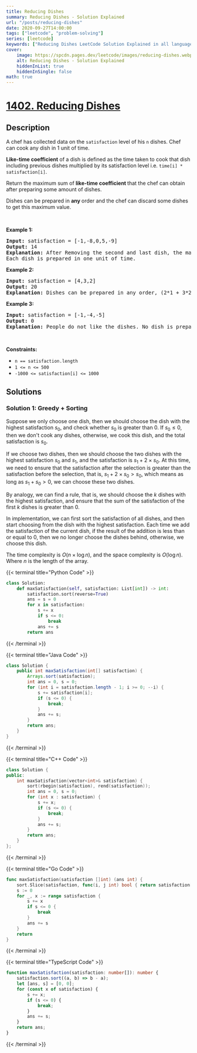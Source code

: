 ```yaml
---
title: Reducing Dishes
summary: Reducing Dishes - Solution Explained
url: "/posts/reducing-dishes"
date: 2020-09-27T14:00:00
tags: ["leetcode", "problem-solving"]
series: [leetcode]
keywords: ["Reducing Dishes LeetCode Solution Explained in all languages", "1402", "leetcode question 1402", "Reducing Dishes", "LeetCode", "leetcode solution in Python3 C++ Java Go PHP Ruby Swift TypeScript Rust C# JavaScript C", "GeeksforGeeks", "InterviewBit", "Coding Ninjas", "HackerRank", "HackerEarth", "CodeChef", "TopCoder", "AlgoExpert", "freeCodeCamp", "Codeforces", "GitHub", "AtCoder", "Samir Paul"]
cover:
    image: https://spcdn.pages.dev/leetcode/images/reducing-dishes.webp
    alt: Reducing Dishes - Solution Explained
    hiddenInList: true
    hiddenInSingle: false
math: true
---
```



# [1402. Reducing Dishes](https://leetcode.com/problems/reducing-dishes)


## Description

<p>A chef has collected data on the <code>satisfaction</code> level of his <code>n</code> dishes. Chef can cook any dish in 1 unit of time.</p>

<p><strong>Like-time coefficient</strong> of a dish is defined as the time taken to cook that dish including previous dishes multiplied by its satisfaction level i.e. <code>time[i] * satisfaction[i]</code>.</p>

<p>Return the maximum sum of <strong>like-time coefficient </strong>that the chef can obtain after preparing some amount of dishes.</p>

<p>Dishes can be prepared in <strong>any </strong>order and the chef can discard some dishes to get this maximum value.</p>

<p>&nbsp;</p>
<p><strong class="example">Example 1:</strong></p>

<pre>
<strong>Input:</strong> satisfaction = [-1,-8,0,5,-9]
<strong>Output:</strong> 14
<strong>Explanation:</strong> After Removing the second and last dish, the maximum total <strong>like-time coefficient</strong> will be equal to (-1*1 + 0*2 + 5*3 = 14).
Each dish is prepared in one unit of time.</pre>

<p><strong class="example">Example 2:</strong></p>

<pre>
<strong>Input:</strong> satisfaction = [4,3,2]
<strong>Output:</strong> 20
<strong>Explanation:</strong> Dishes can be prepared in any order, (2*1 + 3*2 + 4*3 = 20)
</pre>

<p><strong class="example">Example 3:</strong></p>

<pre>
<strong>Input:</strong> satisfaction = [-1,-4,-5]
<strong>Output:</strong> 0
<strong>Explanation:</strong> People do not like the dishes. No dish is prepared.
</pre>

<p>&nbsp;</p>
<p><strong>Constraints:</strong></p>

<ul>
	<li><code>n == satisfaction.length</code></li>
	<li><code>1 &lt;= n &lt;= 500</code></li>
	<li><code>-1000 &lt;= satisfaction[i] &lt;= 1000</code></li>
</ul>

## Solutions

### Solution 1: Greedy + Sorting

Suppose we only choose one dish, then we should choose the dish with the highest satisfaction $s_0$, and check whether $s_0$ is greater than 0. If $s_0 \leq 0$, then we don't cook any dishes, otherwise, we cook this dish, and the total satisfaction is $s_0$.

If we choose two dishes, then we should choose the two dishes with the highest satisfaction $s_0$ and $s_1$, and the satisfaction is $s_1 + 2 \times s_0$. At this time, we need to ensure that the satisfaction after the selection is greater than the satisfaction before the selection, that is, $s_1 + 2 \times s_0 > s_0$, which means as long as $s_1 + s_0 > 0$, we can choose these two dishes.

By analogy, we can find a rule, that is, we should choose the $k$ dishes with the highest satisfaction, and ensure that the sum of the satisfaction of the first $k$ dishes is greater than $0$.

In implementation, we can first sort the satisfaction of all dishes, and then start choosing from the dish with the highest satisfaction. Each time we add the satisfaction of the current dish, if the result of the addition is less than or equal to $0$, then we no longer choose the dishes behind, otherwise, we choose this dish.

The time complexity is $O(n \times \log n)$, and the space complexity is $O(\log n)$. Where $n$ is the length of the array.

<!-- tabs:start -->

{{< terminal title="Python Code" >}}
```python
class Solution:
    def maxSatisfaction(self, satisfaction: List[int]) -> int:
        satisfaction.sort(reverse=True)
        ans = s = 0
        for x in satisfaction:
            s += x
            if s <= 0:
                break
            ans += s
        return ans
```
{{< /terminal >}}

{{< terminal title="Java Code" >}}
```java
class Solution {
    public int maxSatisfaction(int[] satisfaction) {
        Arrays.sort(satisfaction);
        int ans = 0, s = 0;
        for (int i = satisfaction.length - 1; i >= 0; --i) {
            s += satisfaction[i];
            if (s <= 0) {
                break;
            }
            ans += s;
        }
        return ans;
    }
}
```
{{< /terminal >}}

{{< terminal title="C++ Code" >}}
```cpp
class Solution {
public:
    int maxSatisfaction(vector<int>& satisfaction) {
        sort(rbegin(satisfaction), rend(satisfaction));
        int ans = 0, s = 0;
        for (int x : satisfaction) {
            s += x;
            if (s <= 0) {
                break;
            }
            ans += s;
        }
        return ans;
    }
};
```
{{< /terminal >}}

{{< terminal title="Go Code" >}}
```go
func maxSatisfaction(satisfaction []int) (ans int) {
	sort.Slice(satisfaction, func(i, j int) bool { return satisfaction[i] > satisfaction[j] })
	s := 0
	for _, x := range satisfaction {
		s += x
		if s <= 0 {
			break
		}
		ans += s
	}
	return
}
```
{{< /terminal >}}

{{< terminal title="TypeScript Code" >}}
```ts
function maxSatisfaction(satisfaction: number[]): number {
    satisfaction.sort((a, b) => b - a);
    let [ans, s] = [0, 0];
    for (const x of satisfaction) {
        s += x;
        if (s <= 0) {
            break;
        }
        ans += s;
    }
    return ans;
}
```
{{< /terminal >}}

<!-- tabs:end -->

<!-- end -->
